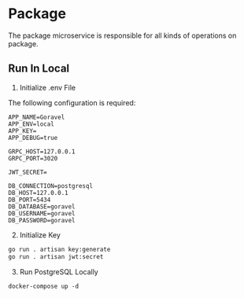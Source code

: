 # Package

The package microservice is responsible for all kinds of operations on package.

## Run In Local

1. Initialize .env File

The following configuration is required:

```
APP_NAME=Goravel
APP_ENV=local
APP_KEY=
APP_DEBUG=true

GRPC_HOST=127.0.0.1
GRPC_PORT=3020

JWT_SECRET=

DB_CONNECTION=postgresql
DB_HOST=127.0.0.1
DB_PORT=5434
DB_DATABASE=goravel
DB_USERNAME=goravel
DB_PASSWORD=goravel
```

2. Initialize Key

```bash
go run . artisan key:generate
go run . artisan jwt:secret
```

3. Run PostgreSQL Locally

```
docker-compose up -d
```